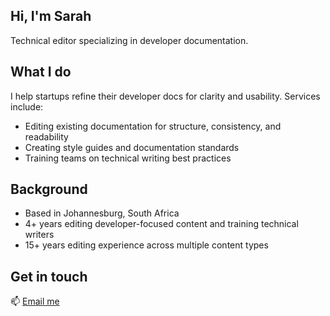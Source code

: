 ## Hi, I'm Sarah

Technical editor specializing in developer documentation.

## What I do 

I help startups refine their developer docs for clarity and usability. Services include:

- Editing existing documentation for structure, consistency, and readability
- Creating style guides and documentation standards
- Training teams on technical writing best practices

## Background 

- Based in Johannesburg, South Africa
- 4+ years editing developer-focused content and training technical writers
- 15+ years editing experience across multiple content types

## Get in touch

📫 [Email me](mailto:sarah@worktheclock.co.za)
